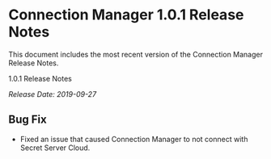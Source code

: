 [title]: # (Connection Manager 1.0.1 Release Notes)
[tags]: # (release notes,1.0.1,bug fix,cm)
[priority]: # (802)

# Connection Manager 1.0.1 Release Notes

This document includes the most recent version of the Connection Manager Release Notes. 

1.0.1   Release Notes

*Release Date: 2019-09-27*

## Bug Fix

- Fixed an issue that caused Connection Manager to not connect with Secret Server Cloud. 